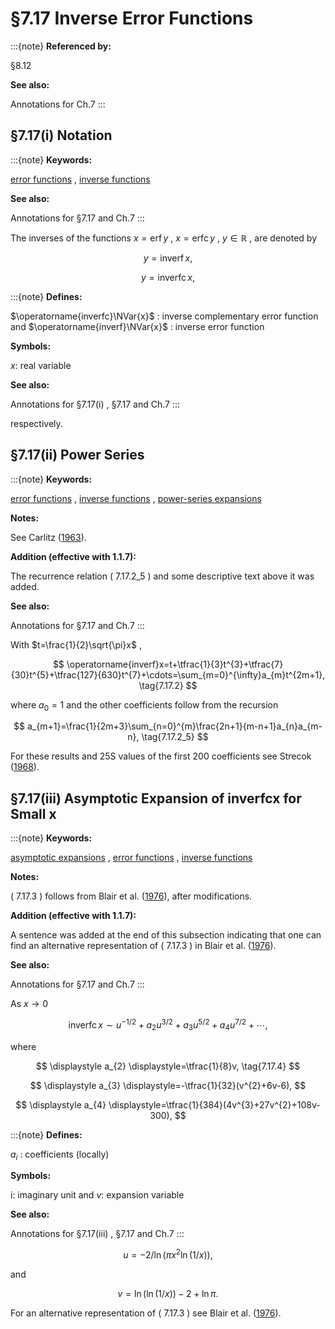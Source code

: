 # §7.17 Inverse Error Functions

:::{note}
**Referenced by:**

§8.12

**See also:**

Annotations for Ch.7
:::


## §7.17(i) Notation

:::{note}
**Keywords:**

[error functions](http://dlmf.nist.gov/search/search?q=error%20functions) , [inverse functions](http://dlmf.nist.gov/search/search?q=inverse%20functions)

**See also:**

Annotations for §7.17 and Ch.7
:::

The inverses of the functions $x=\operatorname{erf}y$ , $x=\operatorname{erfc}y$ , $y\in\mathbb{R}$ , are denoted by

<a id="E1"></a>

<a id="Ex1"></a>
$$
\displaystyle y \displaystyle=\operatorname{inverf}x, \tag{7.17.1}
$$

<a id="Ex2"></a>
$$
\displaystyle y \displaystyle=\operatorname{inverfc}x,
$$

:::{note}
**Defines:**

$\operatorname{inverfc}\NVar{x}$ : inverse complementary error function and $\operatorname{inverf}\NVar{x}$ : inverse error function

**Symbols:**

$x$: real variable

**See also:**

Annotations for §7.17(i) , §7.17 and Ch.7
:::

respectively.


## §7.17(ii) Power Series

:::{note}
**Keywords:**

[error functions](http://dlmf.nist.gov/search/search?q=error%20functions) , [inverse functions](http://dlmf.nist.gov/search/search?q=inverse%20functions) , [power-series expansions](http://dlmf.nist.gov/search/search?q=power-series%20expansions)

**Notes:**

See Carlitz ([1963](./bib/C.html#bib420 "The inverse of the error function")).

**Addition (effective with 1.1.7):**

The recurrence relation ( 7.17.2_5 ) and some descriptive text above it was added.

**See also:**

Annotations for §7.17 and Ch.7
:::

With $t=\frac{1}{2}\sqrt{\pi}x$ ,


<a id="E2"></a>
$$
\operatorname{inverf}x=t+\tfrac{1}{3}t^{3}+\tfrac{7}{30}t^{5}+\tfrac{127}{630}t^{7}+\cdots=\sum_{m=0}^{\infty}a_{m}t^{2m+1}, \tag{7.17.2}
$$

where $a_{0}=1$ and the other coefficients follow from the recursion


<a id="E2_5"></a>
$$
a_{m+1}=\frac{1}{2m+3}\sum_{n=0}^{m}\frac{2n+1}{m-n+1}a_{n}a_{m-n}, \tag{7.17.2_5}
$$

For these results and 25S values of the first 200 coefficients see Strecok ([1968](./bib/S.html#bib2178 "On the calculation of the inverse of the error function")).


## §7.17(iii) Asymptotic Expansion of inverfc⁡x for Small x

:::{note}
**Keywords:**

[asymptotic expansions](http://dlmf.nist.gov/search/search?q=asymptotic%20expansions) , [error functions](http://dlmf.nist.gov/search/search?q=error%20functions) , [inverse functions](http://dlmf.nist.gov/search/search?q=inverse%20functions)

**Notes:**

( 7.17.3 ) follows from Blair et al. ([1976](./bib/B.html#bib288 "Rational Chebyshev approximations for the inverse of the error function")), after modifications.

**Addition (effective with 1.1.7):**

A sentence was added at the end of this subsection indicating that one can find an alternative representation of ( 7.17.3 ) in Blair et al. ([1976](./bib/B.html#bib288 "Rational Chebyshev approximations for the inverse of the error function")).

**See also:**

Annotations for §7.17 and Ch.7
:::

As $x\to 0$


<a id="E3"></a>
$$
\operatorname{inverfc}x\sim u^{-1/2}+a_{2}u^{3/2}+a_{3}u^{5/2}+a_{4}u^{7/2}+\cdots, \tag{7.17.3}
$$

where

<a id="E4"></a>

<a id="Ex3"></a>
$$
\displaystyle a_{2} \displaystyle=\tfrac{1}{8}v, \tag{7.17.4}
$$

<a id="Ex4"></a>
$$
\displaystyle a_{3} \displaystyle=-\tfrac{1}{32}(v^{2}+6v-6),
$$

<a id="Ex5"></a>
$$
\displaystyle a_{4} \displaystyle=\tfrac{1}{384}(4v^{3}+27v^{2}+108v-300),
$$

:::{note}
**Defines:**

$a_{i}$ : coefficients (locally)

**Symbols:**

$\mathrm{i}$: imaginary unit and $v$: expansion variable

**See also:**

Annotations for §7.17(iii) , §7.17 and Ch.7
:::


<a id="E5"></a>
$$
u=-2/\ln\left(\pi x^{2}\ln\left(1/x\right)\right), \tag{7.17.5}
$$

and


<a id="E6"></a>
$$
v=\ln\left(\ln\left(1/x\right)\right)-2+\ln\pi. \tag{7.17.6}
$$

For an alternative representation of ( 7.17.3 ) see Blair et al. ([1976](./bib/B.html#bib288 "Rational Chebyshev approximations for the inverse of the error function")).
